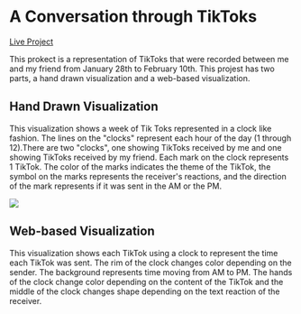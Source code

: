 # A Conversation through TikToks

[Live Project](https://isabelstoddart.github.io/tiktokclock/)

This prokect is a representation of TikToks that were recorded between me and my friend from January 28th to February 10th. This projest has two parts, a hand drawn visualization and a web-based visualization.

## Hand Drawn Visualization
This visualization shows a week of Tik Toks represented in a clock like fashion. The lines on the "clocks" represent each hour of the day (1 through 12).There are two "clocks", one showing TikToks received by me and one showing TikToks received by my friend. Each mark on the clock represents 1 TikTok. The color of the marks indicates the theme of the TikTok, the symbol on the marks represents the receiver's reactions, and the direction of the mark represents if it was sent in the AM or the PM. 

![](WeekofTikToksDraw.png)

## Web-based Visualization
This visualization shows each TikTok using a clock to represent the time each TikTok was sent. The rim of the clock changes color depending on the sender. The background represents time moving from AM to PM. The hands of the clock change color depending on the content of the TikTok and the middle of the clock changes shape depending on the text reaction of the receiver.


